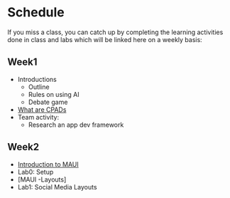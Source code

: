 # Schedule 
If you miss a class, you can catch up by completing the learning activities done in class and labs which will be linked here on a weekly basis:

## Week1
- Introductions
    - Outline 
    - Rules on using AI
    - Debate game
- [What are CPADs](/notes/Lecture1_CPAD.md)
- Team activity: 
    - Research an app dev framework

## Week2
- [Introduction to MAUI](/notes/Lecture%202%20MAUI%20Architecture.md)
- Lab0: Setup
- [MAUI -Layouts]
- Lab1: Social Media Layouts


<!-- 

## Week3
- Asynchronous Programming

## Week4
- [Lecture 4: Data Binding](/notes/Lecture4_DataBinding.md)
- Lab2: Data binding dining app

## Week5
- []
## Week6
## Week7
## Week8
## Week9
## Week10
## Week11
## Week12
## Week13
 -->